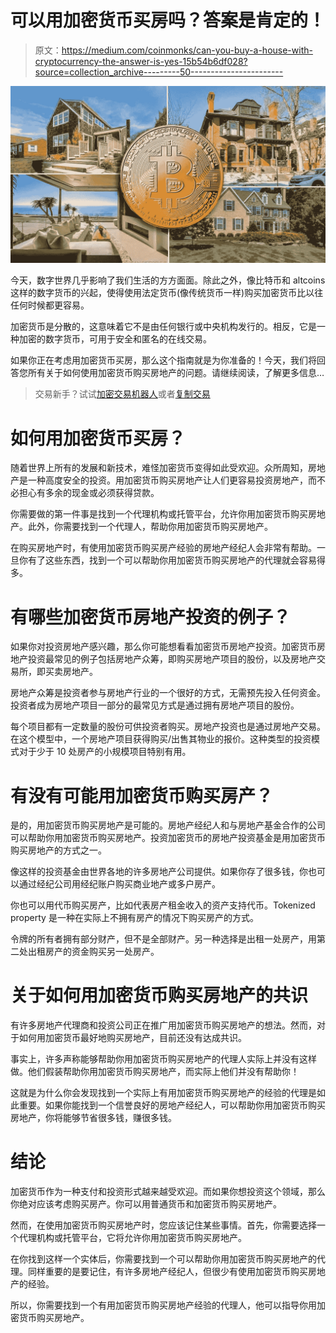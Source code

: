 # 可以用加密货币买房吗？答案是肯定的！

> 原文：<https://medium.com/coinmonks/can-you-buy-a-house-with-cryptocurrency-the-answer-is-yes-15b54b6df028?source=collection_archive---------50----------------------->

![](img/e0ab0353ee103bc5ba229ffe4ad1df8b.png)

今天，数字世界几乎影响了我们生活的方方面面。除此之外，像比特币和 altcoins 这样的数字货币的兴起，使得使用法定货币(像传统货币一样)购买加密货币比以往任何时候都更容易。

加密货币是分散的，这意味着它不是由任何银行或中央机构发行的。相反，它是一种加密的数字货币，可用于安全和匿名的在线交易。

如果你正在考虑用加密货币买房，那么这个指南就是为你准备的！今天，我们将回答您所有关于如何使用加密货币购买房地产的问题。请继续阅读，了解更多信息…

> 交易新手？试试[加密交易机器人](/coinmonks/crypto-trading-bot-c2ffce8acb2a)或者[复制交易](/coinmonks/top-10-crypto-copy-trading-platforms-for-beginners-d0c37c7d698c)

# 如何用加密货币买房？

随着世界上所有的发展和新技术，难怪加密货币变得如此受欢迎。众所周知，房地产是一种高度安全的投资。用加密货币购买房地产让人们更容易投资房地产，而不必担心有多余的现金或必须获得贷款。

你需要做的第一件事是找到一个代理机构或托管平台，允许你用加密货币购买房地产。此外，你需要找到一个代理人，帮助你用加密货币购买房地产。

在购买房地产时，有使用加密货币购买房产经验的房地产经纪人会非常有帮助。一旦你有了这些东西，找到一个可以帮助你用加密货币购买房地产的代理就会容易得多。

# 有哪些加密货币房地产投资的例子？

如果你对投资房地产感兴趣，那么你可能想看看加密货币房地产投资。加密货币房地产投资最常见的例子包括房地产众筹，即购买房地产项目的股份，以及房地产交易所，即买卖房地产。

房地产众筹是投资者参与房地产行业的一个很好的方式，无需预先投入任何资金。投资者成为房地产项目一部分的最常见方式是通过拥有房地产项目的股份。

每个项目都有一定数量的股份可供投资者购买。房地产投资也是通过房地产交易。在这个模型中，一个房地产项目获得购买/出售其物业的报价。这种类型的投资模式对于少于 10 处房产的小规模项目特别有用。

# 有没有可能用加密货币购买房产？

是的，用加密货币购买房地产是可能的。房地产经纪人和与房地产基金合作的公司可以帮助你用加密货币购买房地产。投资加密货币的房地产投资基金是用加密货币购买房地产的方式之一。

像这样的投资基金由世界各地的许多房地产公司提供。如果你存了很多钱，你也可以通过经纪公司用经纪账户购买商业地产或多户房产。

你也可以用代币购买房产，比如代表房产租金收入的资产支持代币。Tokenized property 是一种在实际上不拥有房产的情况下购买房产的方式。

令牌的所有者拥有部分财产，但不是全部财产。另一种选择是出租一处房产，用第二处出租房产的资金购买另一处房产。

# 关于如何用加密货币购买房地产的共识

有许多房地产代理商和投资公司正在推广用加密货币购买房地产的想法。然而，对于如何用加密货币最好地购买房地产，目前还没有达成共识。

事实上，许多声称能够帮助你用加密货币购买房地产的代理人实际上并没有这样做。他们假装帮助你用加密货币购买房地产，而实际上他们并没有帮助你！

这就是为什么你会发现找到一个实际上有用加密货币购买房地产的经验的代理是如此重要。如果你能找到一个信誉良好的房地产经纪人，可以帮助你用加密货币购买房地产，你将能够节省很多钱，赚很多钱。

# 结论

加密货币作为一种支付和投资形式越来越受欢迎。而如果你想投资这个领域，那么你绝对应该考虑购买房产。你可以用普通货币和加密货币购买房地产。

然而，在使用加密货币购买房地产时，您应该记住某些事情。首先，你需要选择一个代理机构或托管平台，它将允许你用加密货币购买房地产。

在你找到这样一个实体后，你需要找到一个可以帮助你用加密货币购买房地产的代理。同样重要的是要记住，有许多房地产经纪人，但很少有使用加密货币购买房地产的经验。

所以，你需要找到一个有用加密货币购买房地产经验的代理人，他可以指导你用加密货币购买房地产。